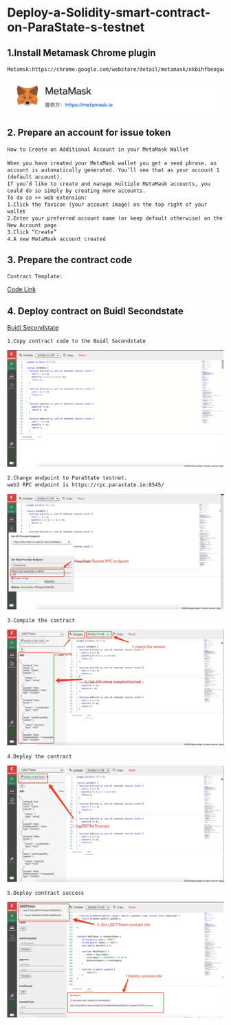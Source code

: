 # Deploy-a-Solidity-smart-contract-on-ParaState-s-testnet


## 1.Install Metamask Chrome plugin
    Metamsk:https://chrome.google.com/webstore/detail/metamask/nkbihfbeogaeaoehlefnkodbefgpgknn
![image](https://github.com/Alexliu007/Deploy-a-Solidity-smart-contract-on-ParaState-s-testnet/blob/main/images/metamask.png)

## 2. Prepare an account for issue token
    How to Create an Additional Account in your MetaMask Wallet
    
    When you have created your MetaMask wallet you get a seed phrase, an account is automatically generated. You’ll see that as your account 1 (default account).
    If you’d like to create and manage multiple MetaMask accounts, you could do so simply by creating more accounts.
    To do so >> web extension: 
    1.Click the favicon (your account image) on the top right of your wallet
    2.Enter your preferred account name (or keep default otherwise) on the New Account page
    3.Click “Create”
    4.A new MetaMask account created
   
## 3. Prepare the contract code
    Contract Template:
   [Code Link](https://github.com/Alexliu007/Deploy-a-Solidity-smart-contract-on-ParaState-s-testnet/blob/main/USDTToken.sol)

## 4. Deploy contract on Buidl Secondstate
   [Buidl Secondstate](http://buidl.secondstate.io)
      
    1.Copy contract code to the Buidl Secondstate
   ![image](https://github.com/Alexliu007/Deploy-a-Solidity-smart-contract-on-ParaState-s-testnet/blob/main/images/copy-code-to-build.png)
   
    2.Change endpoint to ParaState testnet.
    web3 RPC endpoint is https://rpc.parastate.io:8545/
   ![image](https://github.com/Alexliu007/Deploy-a-Solidity-smart-contract-on-ParaState-s-testnet/blob/main/images/chage-endpoint.png)
   
    3.Compile the contract
   ![image](https://github.com/Alexliu007/Deploy-a-Solidity-smart-contract-on-ParaState-s-testnet/blob/main/images/compile-contract.png)
   
    4.Deploy the contract
   ![image](https://github.com/Alexliu007/Deploy-a-Solidity-smart-contract-on-ParaState-s-testnet/blob/main/images/deploy-contract.png)
   
    5.Deploy contract success
   ![image](https://github.com/Alexliu007/Deploy-a-Solidity-smart-contract-on-ParaState-s-testnet/blob/main/images/deploy-contract-success.png)


